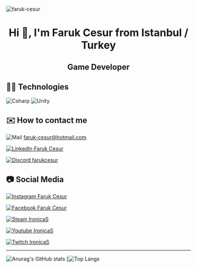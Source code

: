 <p align="left"> <img src="https://komarev.com/ghpvc/?username=faruk-cesur" alt="faruk-cesur" /> </p>
<h1 align="center">Hi 👋, I'm Faruk Cesur from Istanbul / Turkey
<h2 align="center">Game Developer
  
## 👨‍💻 Technologies

![Csharp](https://i.ibb.co/fQHDQRp/Background.png)
![Unity](https://i.ibb.co/qCnfWw9/Background-1.png)


## ✉️ How to contact me

![Mail](https://i.ibb.co/wYK4D81/iconfinder-6296671-microsoft-office-office365-outlook-icon-32px.png)
<a href="mailto:faruk-cesur@hotmail.com"> faruk-cesur@hotmail.com </a>

[![LinkedIn](https://i.ibb.co/3fHd1cc/linkedin-socialnetwork-17441.png) Faruk Cesur](https://www.linkedin.com/in/faruk-cesur/)

[![Discord](https://i.ibb.co/LY0rmr5/dc.png) farukcesur](https://discordapp.com/users/740301788015755304/)

## 📷 Social Media

[![Instagram](https://i.ibb.co/VBFN4DG/instagram-1.png) Faruk Cesur](https://www.instagram.com/farukces/)

[![Facebook](https://i.ibb.co/QC9Vp8M/fb.png) Faruk Cesur](https://www.facebook.com/farukces/)

[![Steam](https://i.ibb.co/M7cTNVL/iconfinder-4177739-games-gaming-steam-icon-32px.png) IronicaS](https://steamcommunity.com/id/IronicaS/)

[![Youtube](https://i.ibb.co/vQSKjjS/ytube.png) IronicaS](https://www.youtube.com/IronicaS1)

[![Twitch](https://i.ibb.co/HHHRf7j/tw.png) IronicaS](https://www.twitch.tv/ironicas)


----

![Anurag's GitHub stats](https://github-readme-stats.vercel.app/api?username=faruk-cesur&show_icons=true&theme=radical)
[![Top Langs](https://github-readme-stats.vercel.app/api/top-langs/?username=faruk-cesur&show_icons=true&theme=radical)

<!--
**faruk-cesur/faruk-cesur** is a ✨ _special_ ✨ repository because its `README.md` (this file) appears on your GitHub profile.

Here are some ideas to get you started:

- 🔭 I’m currently working on ...
- 🌱 I’m currently learning ...
- 👯 I’m looking to collaborate on ...
- 🤔 I’m looking for help with ...
- 💬 Ask me about ...
- 📫 How to reach me: ...
- 😄 Pronouns: ...
- ⚡ Fun fact: ...
-->
